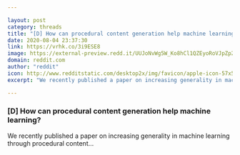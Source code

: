 ```yaml
---

layout: post
category: threads
title: "[D] How can procedural content generation help machine learning?"
date: 2020-08-04 23:37:30
link: https://vrhk.co/3i9ESE8
image: https://external-preview.redd.it/UUJoNvWg5W_Ko8hCl1QZEyoRoVJpZp2GMUHVEnAE1NA.jpg?width=685&height=358.638743455&auto=webp&crop=685:358.638743455,smart&s=8397ff3305f64f05849ac9b82f6517c3e85eebbd
domain: reddit.com
author: "reddit"
icon: http://www.redditstatic.com/desktop2x/img/favicon/apple-icon-57x57.png
excerpt: "We recently published a paper on increasing generality in machine learning through procedural content..."

---
```


### [D] How can procedural content generation help machine learning?

We recently published a paper on increasing generality in machine learning through procedural content...